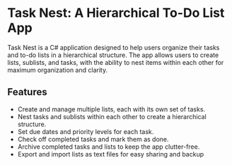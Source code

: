 # Task Nest: A Hierarchical To-Do List App

Task Nest is a C# application designed to help users organize their tasks and to-do lists in a hierarchical structure. The app allows users to create lists, sublists, and tasks, with the ability to nest items within each other for maximum organization and clarity.

## Features
- Create and manage multiple lists, each with its own set of tasks.
- Nest tasks and sublists within each other to create a hierarchical structure.
- Set due dates and priority levels for each task.
- Check off completed tasks and mark them as done.
- Archive completed tasks and lists to keep the app clutter-free.
- Export and import lists as text files for easy sharing and backup
